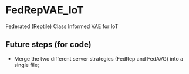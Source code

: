 # FedRepVAE_IoT
Federated (Reptile) Class Informed VAE for IoT


## Future steps (for code)
- Merge the two different server strategies (FedRep and FedAVG) into a single file;
